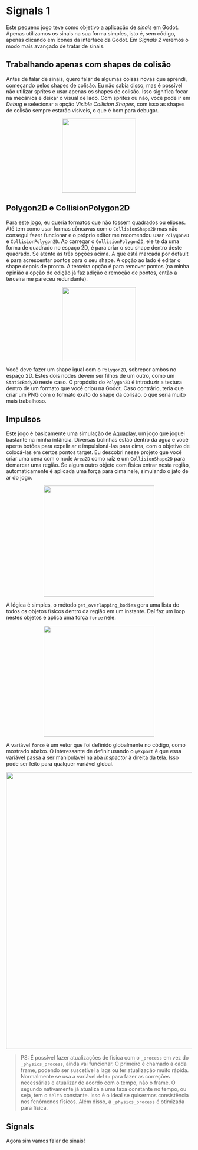 # Signals 1

Este pequeno jogo teve como objetivo a aplicação de *sinais* em Godot. Apenas utilizamos os sinais na sua forma simples, isto é, sem código, apenas clicando em ícones da interface da Godot. Em *Signals 2* veremos o modo mais avançado de tratar de sinais. 

## Trabalhando apenas com shapes de colisão

Antes de falar de sinais, quero falar de algumas coisas novas que aprendi, começando pelos shapes de colisão. Eu não sabia disso, mas é possível não utilizar sprites e usar apenas os shapes de colisão. Isso significa focar na mecânica e deixar o visual de lado. Com sprites ou não, você pode ir em *Debug* e selecionar a opção *Visible Collision Shapes*, com isso as shapes de colisão sempre estarão visíveis, o que é bom para debugar.

<p align="center">
    <img src="https://github.com/user-attachments/assets/fd0ea7fe-f297-42b6-b632-3595d956a002" width="200">
</p>

## Polygon2D e CollisionPolygon2D

Para este jogo, eu queria formatos que não fossem quadrados ou elipses. Até tem como usar formas côncavas com o `CollisionShape2D` mas não consegui fazer funcionar e o próprio editor me recomendou usar `Polygon2D` e `CollisionPolygon2D`. Ao carregar o `CollisionPolygon2D`, ele te dá uma forma de quadrado no espaço 2D, é para criar o seu shape dentro deste quadrado. Se atente às três opções acima. A que está marcada por default é para acrescentar pontos para o seu shape. A opção ao lado é editar o shape depois de pronto. A terceira opção é para remover pontos (na minha opinião a opção de edição já faz adição e remoção de pontos, então a terceira me pareceu redundante). 

<p align="center">
    <img src="https://github.com/user-attachments/assets/173a51f1-f9a7-4344-af7f-718864ac4f55" width="200">
</p>

Você deve fazer um shape igual com o `Polygon2D`, sobrepor ambos no espaço 2D. Estes dois nodes devem ser filhos de um outro, como um `StaticBody2D` neste caso. O propósito do `Polygon2D` é introduzir a textura dentro de um formato que você criou na Godot. Caso contrário, teria que criar um PNG com o formato exato do shape da colisão, o que seria muito mais trabalhoso.

## Impulsos

Este jogo é basicamente uma simulação de <a href="https://www.anos80.com.br/brinquedos/aquaplay.html">Aquaplay</a>, um jogo que joguei bastante na minha infância. Diversas bolinhas estão dentro da água e você aperta botões para expelir ar e impulsioná-las para cima, com o objetivo de colocá-las em certos pontos target. Eu descobri nesse projeto que você criar uma cena com o node `Area2D` como raíz e um `CollisionShape2D` para demarcar uma região. Se algum outro objeto com física entrar nesta região, automaticamente é aplicada uma força para cima nele, simulando o jato de ar do jogo.

<p align="center">
    <img src="https://github.com/user-attachments/assets/f28238b3-4a76-4919-ab18-71b8e1c0a224" width="300">
</p>

A lógica é simples, o método `get_overlapping_bodies` gera uma lista de todos os objetos físicos dentro da região em um instante. Daí faz um loop nestes objetos e aplica uma força `force` nele. 

<p align="center">
    <img src="https://github.com/user-attachments/assets/1ef91515-97c7-4acd-8708-5ec77c2f2d01" width="300">
</p>

A variável `force` é um vetor que foi definido globalmente no código, como mostrado abaixo. O interessante de definir usando o `@export` é que essa variável passa a ser manipulável na aba *Inspector* à direita da tela. Isso pode ser feito para qualquer variável global.

<p align="center">
    <img src="https://github.com/user-attachments/assets/20b951c5-7486-4f8c-bf19-4a4805a53125" width="750">
</p>

> PS: É possível fazer atualizações de física com o `_process` em vez do `_physics_process`, ainda vai funcionar. O primeiro é chamado a cada frame, podendo ser suscetível a lags ou ter atualização muito rápida. Normalmente se usa a variável `delta` para fazer as correções necessárias e atualizar de acordo com o tempo, não o frame. O segundo nativamente já atualiza a uma taxa constante no tempo, ou seja, tem o `delta` constante. Isso é o ideal se quisermos consistência nos fenômenos físicos. Além disso, a  `_physics_process` é otimizada para física.

## Signals

Agora sim vamos falar de sinais! 
